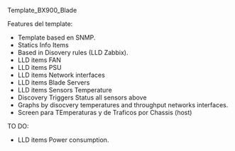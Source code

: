 Template_BX900_Blade

Features del template:
* Template based en SNMP.
* Statics Info Items 
* Based in Disovery rules (LLD Zabbix).
* LLD items FAN
* LLD items PSU
* LLD items Network interfaces
* LLD items Blade Servers
* LLD items Sensors Temperature
* Discovery Triggers Status all sensors above
* Graphs by disocvery temperatures and throughput networks interfaces.
* Screen para TEmperaturas y de Traficos por Chassis (host)


TO DO:
* LLD items Power consumption.


